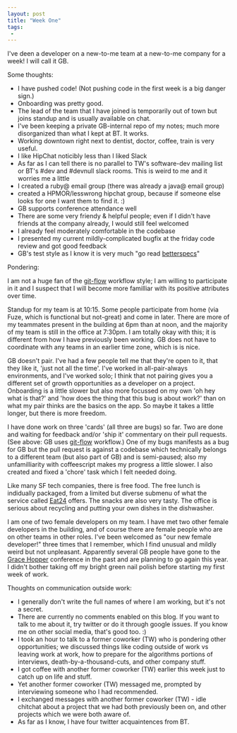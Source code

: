 ```yaml
---
layout: post
title: "Week One"
tags:
 -
---
```


I've deen a developer on a new-to-me team at a new-to-me company for a week! I will call it GB.

Some thoughts:

- I have pushed code! (Not pushing code in the first week is a big danger sign.)
- Onboarding was pretty good. 
- The lead of the team that I have joined is temporarily out of town but joins standup and is usually available on chat. 
- I've been keeping a private GB-internal repo of my notes; much more disorganized than what I kept at BT. It works.
- Working downtown right next to dentist, doctor, coffee, train is very useful.
- I like HipChat noticibly less than I liked Slack
- As far as I can tell there is no parallel to TW's software-dev mailing list or BT's #dev and #devnull slack rooms. This is weird to me and it worries me a little
- I created a ruby@ email group (there was already a java@ email group)
- created a HPMOR/lesswrong hipchat group, because if someone else looks for one I want them to find it. :) 
- GB supports conference attendance well
- There are some very friendy & helpful people; even if I didn't have friends at the company already, I would still feel welcomed
- I already feel moderately comfortable in the codebase
- I presented my current mildly-complicated bugfix at the friday code review and got good feedback
- GB's test style as I know it is very much "go read [betterspecs](http://betterspecs.org/)"

Pondering:

I am not a huge fan of the [git-flow](http://nvie.com/posts/a-successful-git-branching-model/) workflow style; I am willing to participate in it and I suspect that I will become more familliar with its positive attributes over time. 

Standup for my team is at 10:15. Some people participate from home (via Fuze, which is functional but not-great) and come in later. There are more of my teammates present in the building at 6pm than at noon, and the majority of my team is still in the office at 7:30pm. I am totally okay with this; it is different from how I have previously been working. GB does not have to coordinate with any teams in an earlier time zone, which is is nice. 

GB doesn't pair. I've had a few people tell me that they're open to it, that they like it, 'just not all the time'. I've worked in all-pair-always environments, and I've worked solo; I think that not pairing gives you a different set of growth opportunities as a developer on a project. Onboarding is a little slower but also more focussed on my own 'oh hey what is that?' and 'how does the thing that this bug is about work?' than on what my pair thinks are the basics on the app. So maybe it takes a little longer, but there is more freedom. 

I have done work on three 'cards' (all three are bugs) so far. Two are done and waiting for feedback and/or 'ship it' commentary on their pull requests. (See above: GB uses [git-flow](http://nvie.com/posts/a-successful-git-branching-model/) workflow.) One of my bugs manifests as a bug for GB but the pull request is against a codebase which technically belongs to a different team (but also part of GB) and is semi-paused; also my unfamilliarity with coffeescript makes my progress a little slower. I also created and fixed a 'chore' task which I felt needed doing. 

Like many SF tech companies, there is free food. The free lunch is indidually packaged, from a limited but diverse submenu of what the service called [Eat24](http://eat24.com/) offers. The snacks are also very tasty. The office is serious about recycling and putting your own dishes in the dishwasher. 

I am one of two female developers on my team. I have met two other female developers in the building, and of course there are female people who are on other teams in other roles. I've been welcomed as "our new female developer!" three times that I remember, which I find unusual and mildly weird but not unpleasant. Apparently several GB people have gone to the [Grace Hopper](http://gracehopper.org/) conference in the past and are planning to go again this year. I didn't bother taking off my bright green nail polish before starting my first week of work.



Thoughts on communication outside work:

- I generally don't write the full names of where I am working, but it's not a secret. 
- There are currently no comments enabled on this blog. If you want to talk to me about it, try twitter or do it through google issues. If you know me on other social media, that's good too. :)
- I took an hour to talk to a former coworker (TW) who is pondering other opportunities; we discussed things like coding outside of work vs leaving work at work, how to prepare for the algorithms portions of interviews, death-by-a-thousand-cuts, and other company stuff. 
- I got coffee with another former coworker (TW) earlier this week just to catch up on life and stuff.
- Yet another former coworker (TW) messaged me, prompted by interviewing someone who I had recommended.
- I exchanged messages with another former coworker (TW) - idle chitchat about a project that we had both previously been on, and other projects which we were both aware of. 
- As far as I know, I have four twitter acquaintences from BT. 

